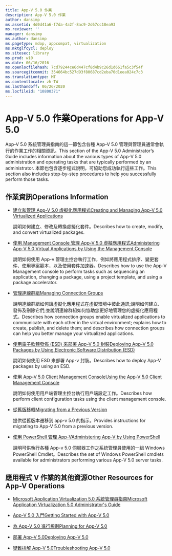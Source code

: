 ```yaml
---
title: App-V 5.0 作業
description: App-V 5.0 作業
author: dansimp
ms.assetid: 4d0d41a6-f7da-4a2f-8ac9-2d67cc18ea93
ms.reviewer: ''
manager: dansimp
ms.author: dansimp
ms.pagetype: mdop, appcompat, virtualization
ms.mktglfcycl: deploy
ms.sitesec: library
ms.prod: w10
ms.date: 06/16/2016
ms.openlocfilehash: 7cd79244ce6d447cf8d4b9c26d1d661fa5c3f54f
ms.sourcegitcommit: 354664bc527d93f80687cd2eba70d1eea024c7c3
ms.translationtype: MT
ms.contentlocale: zh-TW
ms.lasthandoff: 06/26/2020
ms.locfileid: "10800371"
---
```

# <span data-ttu-id="671c0-103">App-V 5.0 作業</span><span class="sxs-lookup"><span data-stu-id="671c0-103">Operations for App-V 5.0</span></span>


<span data-ttu-id="671c0-104">App-V 5.0 系統管理員指南的這一節包含各種 App-V 5.0 管理與管理員通常會執行的作業工作的相關資訊。</span><span class="sxs-lookup"><span data-stu-id="671c0-104">This section of the App-V 5.0 Administrator’s Guide includes information about the various types of App-V 5.0 administration and operating tasks that are typically performed by an administrator.</span></span> <span data-ttu-id="671c0-105">本節也包含逐步程式說明，可協助您成功執行這些工作。</span><span class="sxs-lookup"><span data-stu-id="671c0-105">This section also includes step-by-step procedures to help you successfully perform those tasks.</span></span>

## <span data-ttu-id="671c0-106">作業資訊</span><span class="sxs-lookup"><span data-stu-id="671c0-106">Operations Information</span></span>


-   [<span data-ttu-id="671c0-107">建立和管理 App-V 5.0 虛擬化應用程式</span><span class="sxs-lookup"><span data-stu-id="671c0-107">Creating and Managing App-V 5.0 Virtualized Applications</span></span>](creating-and-managing-app-v-50-virtualized-applications.md)

    <span data-ttu-id="671c0-108">說明如何建立、修改及轉換虛擬化套件。</span><span class="sxs-lookup"><span data-stu-id="671c0-108">Describes how to create, modify, and convert virtualized packages.</span></span>

-   [<span data-ttu-id="671c0-109">使用 Management Console 管理 App-V 5.0 虛擬應用程式</span><span class="sxs-lookup"><span data-stu-id="671c0-109">Administering App-V 5.0 Virtual Applications by Using the Management Console</span></span>](administering-app-v-50-virtual-applications-by-using-the-management-console.md)

    <span data-ttu-id="671c0-110">說明如何使用 App-v 管理主控台執行工作，例如將應用程式排序、變更套件、使用專案範本，以及使用套件加速器。</span><span class="sxs-lookup"><span data-stu-id="671c0-110">Describes how to use the App-V Management console to perform tasks such as sequencing an application, changing a package, using a project template, and using a package accelerator.</span></span>

-   [<span data-ttu-id="671c0-111">管理連線群組</span><span class="sxs-lookup"><span data-stu-id="671c0-111">Managing Connection Groups</span></span>](managing-connection-groups.md)

    <span data-ttu-id="671c0-112">說明連線群組如何讓虛擬化應用程式在虛擬環境中彼此通訊;說明如何建立、發佈及刪除它們;並說明連線群組如何協助您更好地管理您的虛擬化應用程式。</span><span class="sxs-lookup"><span data-stu-id="671c0-112">Describes how connection groups enable virtualized applications to communicate with each other in the virtual environment; explains how to create, publish, and delete them; and describes how connection groups can help you better manage your virtualized applications.</span></span>

-   [<span data-ttu-id="671c0-113">使用電子軟體發佈 (ESD) 來部署 App-V 5.0 封裝</span><span class="sxs-lookup"><span data-stu-id="671c0-113">Deploying App-V 5.0 Packages by Using Electronic Software Distribution (ESD)</span></span>](deploying-app-v-50-packages-by-using-electronic-software-distribution--esd-.md)

    <span data-ttu-id="671c0-114">說明如何使用 ESD 來部署 App-v 封裝。</span><span class="sxs-lookup"><span data-stu-id="671c0-114">Describes how to deploy App-V packages by using an ESD.</span></span>

-   [<span data-ttu-id="671c0-115">使用 App-V 5.0 Client Management Console</span><span class="sxs-lookup"><span data-stu-id="671c0-115">Using the App-V 5.0 Client Management Console</span></span>](using-the-app-v-50-client-management-console.md)

    <span data-ttu-id="671c0-116">說明如何使用用戶端管理主控台執行用戶端設定工作。</span><span class="sxs-lookup"><span data-stu-id="671c0-116">Describes how perform client configuration tasks using the client management console.</span></span>

-   [<span data-ttu-id="671c0-117">從舊版移轉</span><span class="sxs-lookup"><span data-stu-id="671c0-117">Migrating from a Previous Version</span></span>](migrating-from-a-previous-version-app-v-50.md)

    <span data-ttu-id="671c0-118">提供從舊版本遷移到 app-v 5.0 的指示。</span><span class="sxs-lookup"><span data-stu-id="671c0-118">Provides instructions for migrating to App-V 5.0 from a previous version.</span></span>

-   [<span data-ttu-id="671c0-119">使用 PowerShell 管理 App-V</span><span class="sxs-lookup"><span data-stu-id="671c0-119">Administering App-V by Using PowerShell</span></span>](administering-app-v-by-using-powershell.md)

    <span data-ttu-id="671c0-120">說明可供執行各種 App-v 5.0 伺服器工作之系統管理員使用的一組 Windows PowerShell Cmdlet。</span><span class="sxs-lookup"><span data-stu-id="671c0-120">Describes the set of Windows PowerShell cmdlets available for administrators performing various App-V 5.0 server tasks.</span></span>






## <span data-ttu-id="671c0-121">應用程式 V 作業的其他資源</span><span class="sxs-lookup"><span data-stu-id="671c0-121">Other Resources for App-V Operations</span></span>


-   [<span data-ttu-id="671c0-122">Microsoft Application Virtualization 5.0 系統管理員指南</span><span class="sxs-lookup"><span data-stu-id="671c0-122">Microsoft Application Virtualization 5.0 Administrator's Guide</span></span>](microsoft-application-virtualization-50-administrators-guide.md)

-   [<span data-ttu-id="671c0-123">App-V 5.0 入門</span><span class="sxs-lookup"><span data-stu-id="671c0-123">Getting Started with App-V 5.0</span></span>](getting-started-with-app-v-50--rtm.md)

-   [<span data-ttu-id="671c0-124">為 App-V 5.0 進行規劃</span><span class="sxs-lookup"><span data-stu-id="671c0-124">Planning for App-V 5.0</span></span>](planning-for-app-v-50-rc.md)

-   [<span data-ttu-id="671c0-125">部署 App-V 5.0</span><span class="sxs-lookup"><span data-stu-id="671c0-125">Deploying App-V 5.0</span></span>](deploying-app-v-50.md)

-   [<span data-ttu-id="671c0-126">疑難排解 App-V 5.0</span><span class="sxs-lookup"><span data-stu-id="671c0-126">Troubleshooting App-V 5.0</span></span>](troubleshooting-app-v-50.md)

 

 





